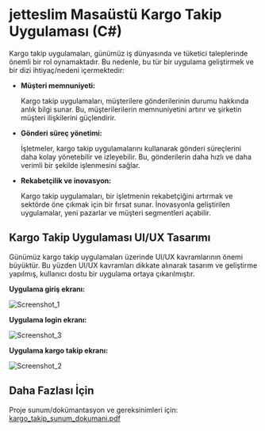 # jetteslim Masaüstü Kargo Takip Uygulaması (C#)

Kargo takip uygulamaları, günümüz iş dünyasında ve tüketici taleplerinde önemli bir rol oynamaktadır. Bu nedenle, bu tür bir uygulama geliştirmek ve bir dizi ihtiyaç/nedeni içermektedir:

  * **Müşteri memnuniyeti:**

    Kargo takip uygulamaları, müşterilere gönderilerinin durumu hakkında anlık bilgi sunar. Bu, müşterilerilerin memnuniyetini artırır ve şirketin müşteri ilişkilerini güçlendirir.

  * **Gönderi süreç yönetimi:**

    İşletmeler, kargo takip uygulamalarını kullanarak gönderi süreçlerini daha kolay yönetebilir ve izleyebilir. Bu, gönderilerin daha hızlı ve daha verimli bir şekilde işlenmesini sağlar.
    
  * **Rekabetçilik ve inovasyon:**

    Kargo takip uygulamaları, bir işletmenin rekabetçiğini artırmak ve sektörde öne çıkmak için bir fırsat sunar. İnovasyonla geliştirilen uygulamalar, yeni pazarlar ve müşteri segmentleri açabilir.

## Kargo Takip Uygulaması UI/UX Tasarımı

Günümüz kargo takip uygulamaları üzerinde UI/UX kavramlarının önemi büyüktür. Bu yüzden UI/UX kavramları dikkate alınarak tasarım ve geliştirme yapılmış, kullanıcı dostu bir uygulama ortaya çıkarılmıştır.

**Uygulama giriş ekranı:**

![Screenshot_1](https://github.com/CanerCeylan/jetteslim-kargotakip-uygulamasi/assets/70045273/7563fb56-5fa6-4ca8-906c-6f6329a23653)

**Uygulama login ekranı:**

![Screenshot_3](https://github.com/CanerCeylan/jetteslim-kargotakip-uygulamasi/assets/70045273/b0412e89-92e1-49ce-b07f-83468e535e61)

**Uygulama kargo takip ekranı:**

![Screenshot_2](https://github.com/CanerCeylan/jetteslim-kargotakip-uygulamasi/assets/70045273/3bf1295b-da46-4a91-9a3e-3c958d64f2ba)

## Daha Fazlası İçin
Proje sunum/dokümantasyon ve gereksinimleri için: [kargo_takip_sunum_dokumani.pdf](https://github.com/CanerCeylan/jetteslim-kargotakip-uygulamasi/files/12783007/kargo_takip_sunum_dokumani.pdf)


